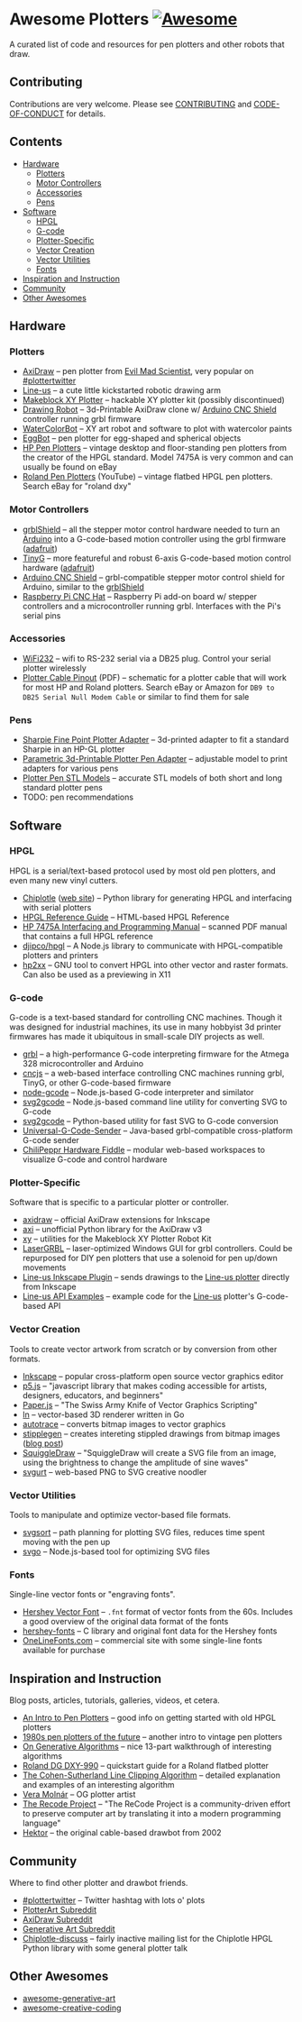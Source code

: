 # Awesome Plotters [![Awesome](https://cdn.rawgit.com/sindresorhus/awesome/d7305f38d29fed78fa85652e3a63e154dd8e8829/media/badge.svg)](https://github.com/sindresorhus/awesome)

A curated list of code and resources for pen plotters and other robots that draw.

## Contributing

Contributions are very welcome. Please see [CONTRIBUTING](CONTRIBUTING.md) and [CODE-OF-CONDUCT](CODE-OF-CONDUCT.md) for details.

## Contents

* [Hardware](#hardware)
  * [Plotters](#plotters)
  * [Motor Controllers](#motor-controllers)
  * [Accessories](#accessories)
  * [Pens](#pens)
* [Software](#software)
  * [HPGL](#hpgl)
  * [G-code](#g-code)
  * [Plotter-Specific](#plotter-specific)
  * [Vector Creation](#vector-creation)
  * [Vector Utilities](#vector-utilities)
  * [Fonts](#fonts)
* [Inspiration and Instruction](#inspiration-and-instruction)
* [Community](#community)
* [Other Awesomes](#other-awesomes)

## Hardware

### Plotters

* [AxiDraw](https://shop.evilmadscientist.com/productsmenu/846) – pen plotter from [Evil Mad Scientist](https://www.evilmadscientist.com/), very popular on [#plottertwitter](https://twitter.com/hashtag/plottertwitter)
* [Line-us](https://www.line-us.com/) – a cute little kickstarted robotic drawing arm
* [Makeblock XY Plotter](https://makeblockshop.eu/products/makeblock-xy-plotter) – hackable XY plotter kit (possibly discontinued)
* [Drawing Robot](https://www.thingiverse.com/thing:2349232) – 3d-Printable AxiDraw clone w/ [Arduino CNC Shield](https://blog.protoneer.co.nz/arduino-cnc-shield/) controller running grbl firmware
* [WaterColorBot](https://watercolorbot.com/) – XY art robot and software to plot with watercolor paints
* [EggBot](https://egg-bot.com/) – pen plotter for egg-shaped and spherical objects
* [HP Pen Plotters](http://www.hpmuseum.net/exhibit.php?class=4&cat=24) – vintage desktop and floor-standing pen plotters from the creator of the HPGL standard. Model 7475A is very common and can usually be found on eBay
* [Roland Pen Plotters](https://www.youtube.com/watch?v=6_pwzqPk6Gg) (YouTube) – vintage flatbed HPGL pen plotters. Search eBay for "roland dxy"

### Motor Controllers

* [grblShield](https://github.com/synthetos/grblShield) – all the stepper motor control hardware needed to turn an [Arduino](https://www.arduino.cc/) into a G-code-based motion controller using the grbl firmware ([adafruit](https://www.adafruit.com/product/1750))
* [TinyG](https://github.com/synthetos/TinyG/) – more featureful and robust 6-axis G-code-based motion control hardware ([adafruit](https://www.adafruit.com/product/1749))
* [Arduino CNC Shield](https://blog.protoneer.co.nz/arduino-cnc-shield/) – grbl-compatible stepper motor control shield for Arduino, similar to the [grblShield](https://github.com/synthetos/grblShield)
* [Raspberry Pi CNC Hat](https://wiki.protoneer.co.nz/Raspberry_Pi_CNC) – Raspberry Pi add-on board w/ stepper controllers and a microcontroller running grbl. Interfaces with the Pi's serial pins

### Accessories

* [WiFi232](http://biosrhythm.com/?page_id=1453) – wifi to RS-232 serial via a DB25 plug. Control your serial plotter wirelessly
* [Plotter Cable Pinout](http://sites.music.columbia.edu/cmc/chiplotle/plotter_cable.pdf) (PDF) – schematic for a plotter cable that will work for most HP and Roland plotters. Search eBay or Amazon for `DB9 to DB25 Serial Null Modem Cable` or similar to find them for sale

### Pens

* [Sharpie Fine Point Plotter Adapter](https://www.thingiverse.com/thing:229982) – 3d-printed adapter to fit a standard Sharpie in an HP-GL plotter
* [Parametric 3d-Printable Plotter Pen Adapter](https://openjscad.org/#https://gist.githubusercontent.com/beardicus/d668c0f6b96be53d16dc/raw/plotter-pen-adapter.jscad) – adjustable model to print adapters for various pens
* [Plotter Pen STL Models](https://www.thingiverse.com/thing:227985) – accurate STL models of both short and long standard plotter pens
* TODO: pen recommendations

## Software

### HPGL

HPGL is a serial/text-based protocol used by most old pen plotters, and even many new vinyl cutters.

* [Chiplotle](https://github.com/drepetto/chiplotle) ([web site](http://chiplotle.org/)) – Python library for generating HPGL and interfacing with serial plotters
* [HPGL Reference Guide](http://www.isoplotec.co.jp/HPGL/eHPGL.htm) – HTML-based HPGL Reference
* [HP 7475A Interfacing and Programming Manual](https://archive.org/details/HP7475AInterfacingandProgrammingManual) – scanned PDF manual that contains a full HPGL reference
* [djipco/hpgl](https://github.com/djipco/hpgl) – A Node.js library to communicate with HPGL-compatible plotters and printers
* [hp2xx](https://www.gnu.org/software/hp2xx/) – GNU tool to convert HPGL into other vector and raster formats. Can also be used as a previewing in X11

### G-code

G-code is a text-based standard for controlling CNC machines. Though it was designed for industrial machines, its use in many hobbyist 3d printer firmwares has made it ubiquitous in small-scale DIY projects as well.

* [grbl](https://github.com/grbl/grbl) – a high-performance G-code interpreting firmware for the Atmega 328 microcontroller and Arduino
* [cncjs](https://github.com/cncjs/cncjs) – a web-based interface controlling CNC machines running grbl, TinyG, or other G-code-based firmware
* [node-gcode](https://github.com/ryansturmer/node-gcode) – Node.js-based G-code interpreter and similator
* [svg2gcode](https://github.com/em/svg2gcode) – Node.js-based command line utility for converting SVG to G-code
* [svg2gcode](https://github.com/vishpat/svg2gcode) – Python-based utility for fast SVG to G-code conversion
* [Universal-G-Code-Sender](https://github.com/winder/Universal-G-Code-Sender) – Java-based grbl-compatible cross-platform G-code sender
* [ChiliPeppr Hardware Fiddle](http://chilipeppr.com/) – modular web-based workspaces to visualize G-code and control hardware

### Plotter-Specific

Software that is specific to a particular plotter or controller.

* [axidraw](https://github.com/evil-mad/axidraw) – official AxiDraw extensions for Inkscape
* [axi](https://github.com/fogleman/axi) – unofficial Python library for the AxiDraw v3
* [xy](https://github.com/fogleman/xy) – utilities for the Makeblock XY Plotter Robot Kit
* [LaserGRBL](https://github.com/arkypita/LaserGRBL) – laser-optimized Windows GUI for grbl controllers. Could be repurposed for DIY pen plotters that use a solenoid for pen up/down movements
* [Line-us Inkscape Plugin](https://github.com/Line-us/Inkscape-Plugin) – sends drawings to the [Line-us plotter](https://www.line-us.com/) directly from Inkscape
* [Line-us API Examples](https://github.com/Line-us/Line-us-Programming) – example code for the [Line-us](https://www.line-us.com/) plotter's G-code-based API

### Vector Creation

Tools to create vector artwork from scratch or by conversion from other formats.

* [Inkscape](https://inkscape.org/) – popular cross-platform open source vector graphics editor
* [p5.js](https://p5js.org/) – "javascript library that makes coding accessible for artists, designers, educators, and beginners"
* [Paper.js](http://paperjs.org/) – "The Swiss Army Knife of Vector Graphics Scripting"
* [ln](https://github.com/fogleman/ln) – vector-based 3D renderer written in Go
* [autotrace](https://github.com/autotrace/autotrace) – converts bitmap images to vector graphics
* [stipplegen](https://github.com/evil-mad/stipplegen) – creates intereting stippled drawings from bitmap images ([blog post](https://www.evilmadscientist.com/2012/stipplegen2/))
* [SquiggleDraw](https://github.com/gwygonik/SquiggleDraw/commits/master) – "SquiggleDraw will create a SVG file from an image, using the brightness to change the amplitude of sine waves"
* [svgurt](http://svgurt.com/) – web-based PNG to SVG creative noodler

### Vector Utilities

Tools to manipulate and optimize vector-based file formats.

* [svgsort](https://github.com/inconvergent/svgsort) – path planning for plotting SVG files, reduces time spent moving with the pen up
* [svgo](https://github.com/svg/svgo) – Node.js-based tool for optimizing SVG files

### Fonts

Single-line vector fonts or "engraving fonts".

* [Hershey Vector Font](http://paulbourke.net/dataformats/hershey/) – `.fnt` format of vector fonts from the 60s. Includes a good overview of the original data format of the fonts
* [hershey-fonts](https://github.com/kamalmostafa/hershey-fonts) – C library and original font data for the Hershey fonts
* [OneLineFonts.com](http://www.onelinefonts.com/) – commercial site with some single-line fonts available for purchase

## Inspiration and Instruction

Blog posts, articles, tutorials, galleries, videos, et cetera.

* [An Intro to Pen Plotters](http://www.tobiastoft.com/posts/an-intro-to-pen-plotters) – good info on getting started with old HPGL plotters
* [1980s pen plotters of the future](https://notes.variogr.am/2012/08/12/1980s-pen-plotters-of-the-future/) – another intro to vintage pen plotters
* [On Generative Algorithms](https://inconvergent.net/generative/) – nice 13-part walkthrough of interesting algorithms
* [Roland DG DXY-990](https://hackaday.io/project/12276-roland-dg-dxy-990) – quickstart guide for a Roland flatbed plotter
* [The Cohen-Sutherland Line Clipping Algorithm](https://sighack.com/post/cohen-sutherland-line-clipping-algorithm) – detailed explanation and examples of an interesting algorithm
* [Vera Molnár](https://www.surfacemag.com/articles/vera-molnar-in-thinking-machines-at-moma/) – OG plotter artist
* [The Recode Project](http://recodeproject.com/) – "The ReCode Project is a community-driven effort to preserve computer art by translating it into a modern programming language"
* [Hektor](http://juerglehni.com/works/hektor) – the original cable-based drawbot from 2002

## Community

Where to find other plotter and drawbot friends.

* [#plottertwitter](https://twitter.com/hashtag/plottertwitter) – Twitter hashtag with lots o' plots
* [PlotterArt Subreddit](https://www.reddit.com/r/PlotterArt/)
* [AxiDraw Subreddit](https://www.reddit.com/r/axidraw/)
* [Generative Art Subreddit](https://www.reddit.com/r/generative/)
* [Chiplotle-discuss](https://lists.columbia.edu/mailman/listinfo/chiplotle-discuss) – fairly inactive mailing list for the Chiplotle HPGL Python library with some general plotter talk

## Other Awesomes

* [awesome-generative-art](https://github.com/kosmos/awesome-generative-art)
* [awesome-creative-coding](https://github.com/terkelg/awesome-creative-coding)
